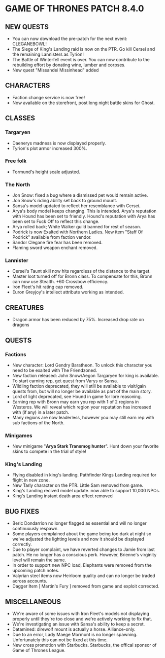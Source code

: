 # GAME OF THRONES PATCH 8.4.0

## NEW QUESTS

- You can now download the pre-patch for the next event: CLEGANEBOWL!
- The Siege of King's Landing raid is now on the PTR. Go kill Cersei and the remaining Lannisters as Tyrion!
- The Battle of Winterfell event is over. You can now contribute to the rebuilding effort by donating wine, lumber and corpses.
- New quest "Missandei Missinhead" added

## CHARACTERS

- Faction change service is now free!
- Now available on the storefront, post long night battle skins for Ghost.

## CLASSES

### Targaryen

- Daenerys madness is now displayed properly.
- Tyrion's plot armor increased 300%.

### Free folk

- Tormund's height scale adjusted.

### The North

- Jon Snow: fixed a bug where a dismissed pet would remain active.
- Jon Snow's riding ability set back to ground mount.
- Sansa's model updated to reflect her resemblance with Cersei.
- Arya's body model keeps changing. This is intended. Arya's reputation with Hound has been set to friendly. Hound's reputation with Arya has been set to Fuck Off to reflect this change.
- Arya rolled back; White Walker guild banned for rest of season.
- Podrick is now Exalted with Northern Ladies. New item "Staff Of Podrick" available from faction vendor.
- Sandor Clegane fire fear has been removed.
- Flaming sword weapon enchant removed.

### Lannister

- Cersei's Taunt skill now hits regardless of the distance to the target.
- Master loot turned off for Bronn class. To compensate for this, Bronn can now use Stealth. +60 Crossbow efficiency.
- Iron Fleet's hit rating cap removed.
- Euron Greyjoy's intellect attribute working as intended.

## CREATURES

- Dragon armor has been reduced by 75%. Increased drop rate on dragons

## QUESTS

### Factions

- New character: Lord Gendry Baratheon. To unlock this character you need to be exalted with The Friendzoned.
- New faction released: John Snow/Aegon Targaryen for king is available. To start earning rep, get quest from Varys or Sansa.
- Wildling faction deprecated, they will still be available to visit/gain quests from, but will no longer be available as part of the main story.
- Lord of light deprecated, see Hound in game for lore reasoning.
- Earning rep with Bronn may earn you rep with 1 of 2 regions in Westeros. We will reveal which region your reputation has increased with (if any) in a later patch.
- Many regions are now leaderless, however you may still earn rep with sub factions of the North.

### Minigames

- New minigame "**Arya Stark Transmog hunter**". Hunt down your favorite skins to compete in the trial of style!

### King's Landing

 - Flying disabled in king's landing. Pathfinder Kings Landing required for flight in new zone.
 - New Tarly character on the PTR. Little Sam removed from game.
 - King's Landing recived model update. now able to support 10,000 NPCs.
 - King's Landing instant death area effect removed

## BUG FIXES

- Beric Dondarrion no longer flagged as essential and will no longer continuously respawn.
- Some players complained about the game being too dark at night so we've adjusted the lighting levels and now it should be displayed correctly.
- Due to player complaint, we have reverted changes to Jamie from last patch. He no longer has a conscious perk. However, Brienne's virginity level will remain the same.
- In order to support new NPC load, Elephants were removed from the upcoming patch notes.
- Valyrian steel items now Heirloom quality and can no longer be traded across accounts.
- Dagger Item [ Martin's Fury ] removed from game and exploit corrected.

## MISCELLANEOUS

- We're aware of some issues with Iron Fleet's models not displaying properly until they're too close and we're actively working to fix that.
- We're investigating an issue with Sansa's ability to keep a secret.
- Datamined: direwolf mount is actually a horse. Alliance-only.
- Due to an error, Lady Maege Mormont is no longer spawning. Unfortunately this can not be fixed at this time.
- New cross promotion with Starbucks. Starbucks, the offical sponsor of Game of Thrones League.